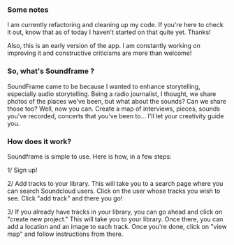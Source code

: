 <h3>Some notes</h3>

I am currently refactoring and cleaning up my code. If you're here to check it out, know that as of today I haven't started on that quite yet. Thanks!

Also, this is an early version of the app. I am constantly working on improving it and constructive criticisms are more than welcome!

<h3>So, what's Soundframe ?</h3>

SoundFrame came to be because I wanted to enhance storytelling, especially audio storytelling. Being a radio journalist, I thought, we share photos of the places we've been, but what about the sounds? Can we share those too? Well, now you can. Create a map of interviews, pieces, sounds you've recorded, concerts that you've been to... I'll let your creativity guide you.

<h3>How does it work?</h3>

Soundframe is simple to use. Here is how, in a few steps:

1/ Sign up!

2/ Add tracks to your library. This will take you to a search page where you can search Soundcloud users. Click on the user whose tracks you wish to see. Click "add track" and there you go!

3/ If you already have tracks in your library, you can go ahead and click on "create new project." This will take you to your library. Once there, you can add a location and an image to each track. Once you're done, click on "view map" and follow instructions from there.